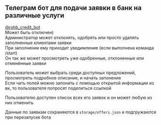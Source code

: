## Телеграм бот для подачи заявки в банк на различные услуги
[@rshb_credit_bot](http://telegram.me/rshb_credit_bot)  
Может быть отключен)  
Администратор может отклонять, одобрять или просто удалять заполненные клиентами заявки  
При заполнении ему приходит уведимление (если выполнена команда /start)  
Он так же может просмотреть уже одобренные, отклоненные или отменённые заявки 
  
Пользователь может выбрать среди доступных предложений, просмотреть подробное описание, и начать запонение  
Если чать полей можно запонить с помощью открытой информации из вк, то пользователя попросят поделиться ссылкой

Пользователю доступен список всех его заявок и он может любую из них отменить

Данные по заявкам сохраняются в `storage/offers.json` и подгружаются при перезапуске бота 